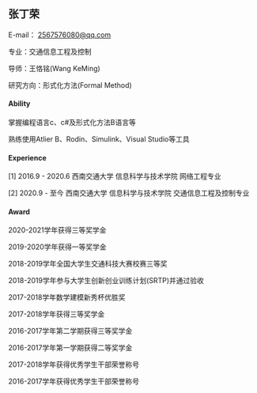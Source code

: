 ## 张丁荣

E-mail： 2567576080@qq.com

专业：交通信息工程及控制

导师：王恪铭(Wang KeMing)

研究方向：形式化方法(Formal Method)

#### Ability

掌握编程语言c、c#及形式化方法B语言等

熟练使用Atlier B、Rodin、Simulink、Visual Studio等工具


#### Experience

[1] 2016.9 - 2020.6 西南交通大学 信息科学与技术学院 网络工程专业

[2] 2020.9 - 至今 西南交通大学 信息科学与技术学院 交通信息工程及控制专业


#### Award

2020-2021学年获得三等奖学金

2019-2020学年获得一等奖学金

2018-2019学年全国大学生交通科技大赛校赛三等奖

2018-2019学年参与大学生创新创业训练计划(SRTP)并通过验收

2017-2018学年数学建模新秀杯优胜奖

2017-2018学年获得三等奖学金

2016-2017学年第二学期获得三等奖学金

2016-2017学年第一学期获得二等奖学金

2017-2018学年获得优秀学生干部荣誉称号

2016-2017学年获得优秀学生干部荣誉称号


